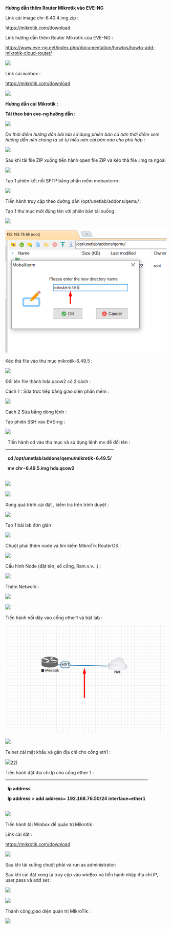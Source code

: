 ﻿**Hướng dẫn thêm Router Mikrotik vào EVE-NG**



Link cài image chr-6.40.4.img.zip :

<https://mikrotik.com/download>

Link hướng dẫn thêm Router Mikrotik của EVE-NG :

<https://www.eve-ng.net/index.php/documentation/howtos/howto-add-mikrotik-cloud-router/>

![](../image/Mirotik_1.png)





Link cài winbox :

<https://mikrotik.com/download>

![](../image/Mirotik_2.png)






















**Hướng dẫn cài Mikrotik :**

**Tải theo bản eve-ng hướng dẫn :**

![](../image/Mirotik_3.png)

*Do thời điểm hướng dẫn bài lab sử dụng phiên bản cũ hơn thời điểm xem hướng dẫn nên chúng ta sẽ tự hiểu nên cài bản nào cho phù hợp :*

![](../image/Mirotik_4.png)


Sau khi tải file ZIP xuống tiến hành open file ZIP và kéo thả file .img ra ngoài 

![](../image/Mirotik_5.png)

Tạo 1 phiên kết nối SFTP bằng phần mềm mobaxterm  :

![](../image/Mirotik_6.png)



Tiến hành truy cập theo đường dẫn /opt/unetlab/addons/qemu/ :

Tạo 1 thư mục mới đúng tên với phiên bản tải xuống :

![](../image/Mirotik_7.png)


![](../image/Mirotik_8.png)



Kéo thả file vào thư mục mikrotik-6.49.5 :


![](../image/Mirotik_9.png)



Đổi tên file thành hda.qcow2 có 2 cách :

Cách 1 : Sửa trực tiếp bằng giao diện phần mềm :

![](../image/Mirotik_10.png)


Cách 2 Sửa bằng dòng lệnh :

Tạo phiên SSH vào EVE-ng :

![](../image/Mirotik_11.png)





` `Tiến hành cd vào thư mục và sử dụng lệnh mv để đổi tên :



|<p>cd /opt/unetlab/addons/qemu/mikrotik-6.49.5/</p><p>mv chr-6.49.5.img hda.qcow2</p>|
| :- |

![](../image/Mirotik_12.png)

![](../image/Mirotik_13.png)

Xong quá trình cài đặt , kiểm tra trên trình duyệt :

![](../image/Mirotik_14.png)

Tạo 1 bài lab đơn giản :

![](../image/Mirotik_15.png)

Chuột phải thêm node và tìm kiếm MikroTik RouterOS :

![](../image/Mirotik_16.png)









Cấu hình Node (đặt tên, số cổng, Ram.v.v...) :

![](../image/Mirotik_17.png)







Thêm Network : 


![](../image/Mirotik_18.png)



![](../image/Mirotik_19.png)

Tiến hành nối dây vào cổng ether1 và bật lab :

![](../image/Mirotik_20.png)

![](../image/Mirotik_21.png)


Telnet cài mật khẩu và gắn địa chỉ cho cổng eth1 :

![](../image/Mirotik_.png)22)






Tiến hành đặt địa chỉ Ip cho cổng ether 1 :


|<p>Ip address </p><p>Ip address > add address= 192.168.76.50/24 interface=ether1</p>|
| :- |


![](../image/Mirotik_23.png)






Tiến hành tải Winbox để quản trị Mikrotik :

Link cài đặt :

<https://mikrotik.com/download>

![](../image/Mirotik_24.png)

Sau khi tải xuống chuột phải và run as administrator: 

Sau khi cài đặt xong ta truy cập vào winBox và tiến hành nhập địa chỉ IP, user,pass và add set :

![](../image/Mirotik_25.png)

![](../image/Mirotik_26.png)

Thành công,giao diện quản trị MIkroTik :

![](../image/Mirotik_27.png)

